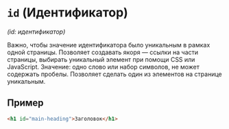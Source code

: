 # `id` (Идентификатор)

_(id: идентификатор)_

Важно, чтобы значение идентификатора было уникальным в рамках одной страницы. Позволяет создавать якоря — ссылки на части страницы, выбирать уникальный элемент при помощи CSS или JavaScript. Значение: одно слово или набор символов, не может содержать пробелы. Позволяет сделать один из элементов на странице уникальным.

## Пример

```html
<h1 id="main-heading">Заголовок</h1>
```

